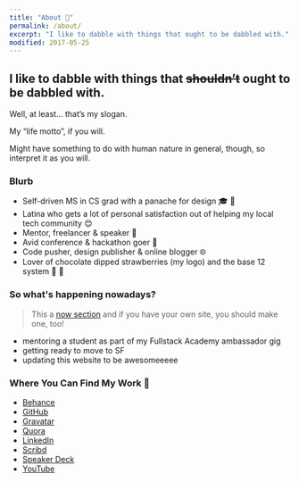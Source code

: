 ```yaml
---
title: "About 👀️"
permalink: /about/
excerpt: "I like to dabble with things that ought to be dabbled with."
modified: 2017-05-25
---
```


<h2>I like to dabble with things that <del>shouldn’t</del> ought to be dabbled with.</h2>

Well, at least… that’s my slogan.

My “life motto”, if you will.

Might have something to do with human nature in general, though, so interpret it as you will.

### Blurb

- Self-driven MS in CS grad with a panache for design 🎓️ 🔨️
- Latina who gets a lot of personal satisfaction out of helping my local tech community 😊
- Mentor, freelancer & speaker 💬️
- Avid conference & hackathon goer 🚗
- Code pusher, design publisher & online blogger 🌐️
- Lover of chocolate dipped strawberries (my logo) and the base 12 system 🍓️ 🍫️

### So what's happening nowadays?

> This a [now section](https://nownownow.com/about) and if you have your own site, you should make one, too!

- mentoring a student as part of my Fullstack Academy ambassador gig
- getting ready to move to SF
- updating this website to be awesomeeeee

### Where You Can Find My Work 🍓️

- [Behance](https://behance.net/fvcproductions) <i class="fa fa-behance"></i>
- [GitHub](https://github.com/fvcproductions) <i class="fa fa-github"></i>
- [Gravatar](https://en.gravatar.com/fvcproductions) <i class="fa fa-gravatar"></i>
- [Quora](https://quora.com/profile/Frances-Coronel-1) <i class="fa fa-quora"></i>
- [LinkedIn](https://linkedin.com/in/fvcproductions) <i class="fa fa-linkedin"></i>
- [Scribd](https://www.scribd.com/user/194063411/FVCproductions) <i class="fa fa-scribd"></i>
- [Speaker Deck](https://speakerdeck.com/fvcproductions) <i class="fa fa-speakerdeck"></i>
- [YouTube](https://youtube.com/+fvcproductions2013) <i class="fa fa-youtube"></i>